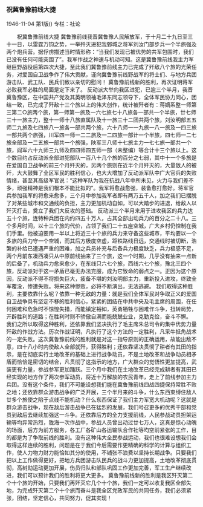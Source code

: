 ### 祝冀鲁豫前线大捷

1946-11-04
第1版()
专栏：社论

　　祝冀鲁豫前线大捷
    冀鲁豫前线我晋冀鲁豫人民解放军，于十月二十九日至三十一日，以雷霆万钧之势，一举歼灭进犯我鄄城之蒋军刘汝门部步兵一个半旅强及两个炮兵营。据俘虏描述当时情形称：“当我们发现已被优势的共军包围时，我们已没有任何可能突围了”。我军作战之神速与机动可知。这是冀鲁豫前线我主力军继巨野战役后第四次大捷，至此我们冀鲁豫前线主力已完成了歼敌八个旅的光荣任务，对爱国自卫战争作了伟大贡献，谨向冀鲁豫前线野战军的将士们、与地方兵团游击队、武工队、民兵们致以亲切的慰问！
    冀鲁豫前线新的胜利，再次证明蒋军必败我军必胜的局面是定下来了。
    反动派大举向我区进犯，已逾三个半月，我晋冀鲁豫区，在中国共产党及其英明领袖毛泽东同志领导下，全体军民协力同心，团结一致，已完成了歼敌十三个旅以上的伟大创作，统计被歼者有：蒋嫡系整一师第三第二○旅两个旅，第一师第一旅及一六七旅七十八旅各一部共一个半旅，廿七师三十一旅主力，整十一师十八旅直属队及十一旅三十二团共两个旅，刘汝明部五五师二九旅及七四旅八一旅各一部共两个旅，六十八师一一九旅一八一旅及一四三旅一部共两个旅强，川军四一师一二二旅及一二四旅一部计一个半旅，四七师一二七旅全部及一二五旅一部共一个旅强，陕军三八师十七旅主力一七七旅一部共一个旅，阎军六十九师三九师及四四师四五师一部（未整编）等合计十三个旅以上。这个数目约占反动派全部进犯部队一百八十几个旅的百分之七弱，其中十一个多旅是在爱国自卫战争的前三个月歼灭的，另两个旅则在近半个月歼灭的，大量敌人的被歼，大大鼓舞了全区军民的胜利信心，也大大增加了反动派军队中广大官兵的失败情绪，甚至其高级军官说：“这种军队为我在抗战八年中所未见，火力与我们差不多，顽强精神是我们根本不能比拟的”。我军将愈战愈强，装备愈打愈好。蒋军官兵参加我军的将愈来愈多，三个月中参加我军者即有两万五千人，加之我们已摆脱了对某些城市和交通线的负担，主力更加机动自如，可以大踏步的进退，给敌人以歼灭打击，奠立了我们大反攻的基础。
    反动派三个半月来用于进攻我区的兵力达五十个旅，连特种兵团在内约四五十万人，占其全部出动兵力的百分之二十八。三个多月时间，以十三个旅的代价，占领了我们二十五座空城，广大乡村仍控制在我们手里。他被迫要用一半以上将近三十个旅的兵力来守备这些城市，平均要以一个多旅的兵力守一个空城，而其后方极度空虚，距铁路线日远，交通线时被切断，浩繁的补给已遭遇严重的困难，加之兵员补充与后备兵力极度缺乏，兵力极感不足，两个月前东凑西凑只从中原前线抽来了三个旅，这一个时期，几乎没有抽来一点新的后备了，机动兵力愈来愈少，在东线只六七个旅，西线六七个旅，豫北三四个旅，反动派对于这一矛盾已毫无办法克服，成为它致命的弱点之一。正因为这个原因，反动派不得不将损失巨大，疲备不堪的刘汝明部主力，重新投入进攻，终致全军覆没，惨遭失败。将来这种惨败，必将不断演出，无法逃避。
    我们取得这种胜利，主要依靠什么呢？依靠一种无敌的力量：就是我们全体军民对争取正义的爱国自卫战争具有坚定不移的胜利信心，紧紧的团结在中共中央及毛主席的周围，在任何困难和危急时不惊惶失措，而能镇定裕如，英勇牺牲与困难作斗争，扭转局势，开辟胜利的道路；在胜利时则不骄傲自满而能兢兢业业，克勤克俭，奋斗不懈。
    我们之所以取得这种胜利，还依靠我们坚决执行了毛主席朱总司令的集中优势力量歼敌的作战方法。历次作战证明，凡执行了这个方法的一定胜利，凡采牛抵角战术的一定失败。这次冀鲁豫前线的胜利就是对这一指导原则的正确运用，故能出敌不意，四十八小时内使敌人全部就歼，获得胜利；还依靠坚决贯彻了耕者有其田的指示，是在彻底实行土地改革的基础上进行战争动员，不是土地改革和战争动员相矛盾而恰恰是密切的结合，凡贯彻了这指示的地方，广大群众的觉悟性更加提高，武装更有力量，参战参军更加踊跃。三个月中我们在土地改革已经完成耕者有其田已经实现的地方作了两次参军动员，将近十万解放的农民青年，走上了前线参加主力兵团。没有这个条件，我们不可能设想我们能在冀鲁豫前线四战四捷保持常胜不败之地；还依靠群众游击战争的广泛开展，三个半月来的斗争，什么东西束缚住敌人廿多个旅使之陷于点线不能机动？什么东西保证了我们主力军宽大机动呢？这就是群众游击战争，现在敌后游击战争已在猛烈的发展，我们号召更多的优秀干部和党员到敌后去继续加强这一斗争。还依靠后方的全力支援前线，人民参战动员担架运输等均异常热烈，陇海一次作战中，参战人员曾出动过廿七万人，这真是惊心动魄的场面，后方为前方服务，各工厂各矿山各运输队合作社等均空前紧张的工作，目的都是为了争取前线的胜利。没有这种伟大全民参战运动，我们也很难设想我们会取得这样连续的胜利，问题是在于我们今后需要作更精确的科学的计算与组织工作，使人力物力财力能恰如其分的使用，不铺张不浪费以坚持长期战争。只要我们把以上工作做得更好，把地方兵团游击队民兵的战斗力更加提高，土地改革彻底贯彻，高树勋运动更加开展，伤员归队和部队巩固工作更加完善，军工生产继续改进，我们可以预计我们的胜利将更大更多。
    冀鲁豫前线新的胜利是我区歼灭第二个十个旅的开始，只要我们再歼灭它几个十个旅，我们一定可以收复我区全部失地，为完成歼灭第二个十个旅而奋斗是我全区党政军民的共同任务，我们必须紧张，团结，坚定信心，共同努力，促其实现！
